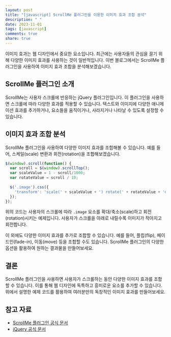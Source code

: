 ```yaml
---
layout: post
title: "[javascript] ScrollMe 플러그인을 이용한 이미지 효과 조합 분석"
description: " "
date: 2023-11-01
tags: [javascript]
comments: true
share: true
---
```


이미지 효과는 웹 디자인에서 중요한 요소입니다. 최근에는 사용자들의 관심을 끌기 위해 다양한 이미지 효과를 사용하는 것이 일반적입니다. 이번 블로그에서는 ScrollMe 플러그인을 사용하여 이미지 효과 조합을 분석해보겠습니다.

## ScrollMe 플러그인 소개

ScrollMe는 사용자 스크롤에 반응하는 jQuery 플러그인입니다. 이 플러그인을 사용하면 스크롤에 따라 다양한 효과를 적용할 수 있습니다. 텍스트와 이미지에 다양한 애니메이션 효과를 추가하거나, 요소들을 움직이거나, 사라지거나 나타날 수 있도록 설정할 수 있습니다.

## 이미지 효과 조합 분석

ScrollMe 플러그인을 사용하여 다양한 이미지 효과를 조합해볼 수 있습니다. 예를 들어, 스케일(scale) 변환과 회전(rotation)을 조합해보겠습니다.

```javascript
$(window).scroll(function() {
  var scroll = $(window).scrollTop();
  var scaleValue = 1 - scroll/1000;
  var rotateValue = scroll / 10;
  
  $('.image').css({
    'transform': 'scale(' + scaleValue + ') rotate(' + rotateValue + 'deg)'
  });
});
```

위의 코드는 사용자의 스크롤에 따라 `.image` 요소를 확대/축소(scale)하고 회전(rotation)시키는 예제입니다. 사용자가 스크롤을 아래로 내릴수록 이미지가 작아지고 회전합니다.

이 외에도 다양한 이미지 효과를 추가로 조합할 수 있습니다. 예를 들어, 플립(flip), 페이드인(fade-in), 이동(move) 등을 조합할 수도 있습니다. ScrollMe 플러그인의 다양한 옵션을 활용하여 원하는 결과물을 만들어보세요.

## 결론

ScrollMe 플러그인을 사용하면 사용자가 스크롤하는 동안 다양한 이미지 효과를 조합할 수 있습니다. 이를 통해 웹 디자인에 독특하고 흥미로운 요소를 추가할 수 있습니다. 위에서 설명한 예제 코드를 활용하여 여러분만의 독창적인 이미지 효과를 만들어보세요.

## 참고 자료

- [ScrollMe 플러그인 공식 문서](https://scrollme.nckprsn.com/)
- [jQuery 공식 문서](https://jquery.com/)